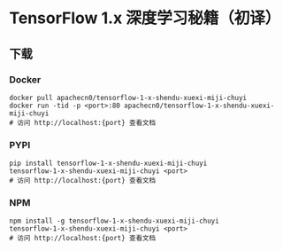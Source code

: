 # TensorFlow 1.x 深度学习秘籍（初译）

## 下载

### Docker

```
docker pull apachecn0/tensorflow-1-x-shendu-xuexi-miji-chuyi
docker run -tid -p <port>:80 apachecn0/tensorflow-1-x-shendu-xuexi-miji-chuyi
# 访问 http://localhost:{port} 查看文档
```

### PYPI

```
pip install tensorflow-1-x-shendu-xuexi-miji-chuyi
tensorflow-1-x-shendu-xuexi-miji-chuyi <port>
# 访问 http://localhost:{port} 查看文档
```

### NPM

```
npm install -g tensorflow-1-x-shendu-xuexi-miji-chuyi
tensorflow-1-x-shendu-xuexi-miji-chuyi <port>
# 访问 http://localhost:{port} 查看文档
```